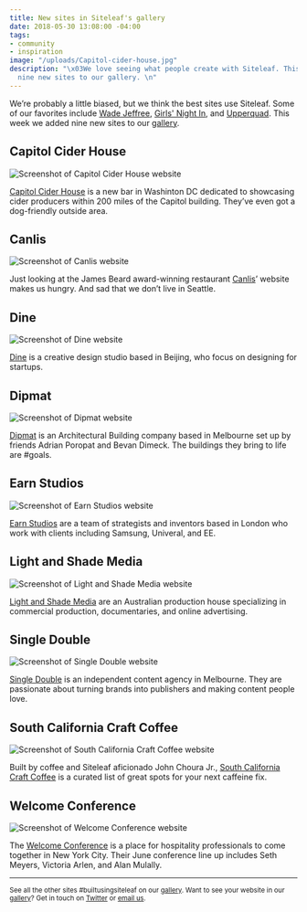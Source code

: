 ```yaml
---
title: New sites in Siteleaf's gallery
date: 2018-05-30 13:08:00 -04:00
tags:
- community
- inspiration
image: "/uploads/Capitol-cider-house.jpg"
description: "\x03We love seeing what people create with Siteleaf. This week we added
  nine new sites to our gallery. \n"
---
```


We’re probably a little biased, but we think the best sites use Siteleaf. Some of our favorites include [Wade Jeffree](http://www.wadejeffree.com/), [Girls' Night In](http://girlsnightinclub.com/), and [Upperquad](https://upperquad.com/). This week we added nine new sites to our [gallery](https://www.siteleaf.com/gallery/). 

## Capitol Cider House

![Screenshot of Capitol Cider House website](/uploads/Capitol-cider-house.jpg)

[Capitol Cider House](https://capitolciderhouse.com/) is a new bar in Washinton DC dedicated to showcasing cider producers within 200 miles of the Capitol building. They’ve even got a dog-friendly outside area. 

## Canlis

![Screenshot of Canlis website](/uploads/Canlis-image.jpg)

Just looking at the James Beard award-winning restaurant [Canlis](https://canlis.com/)’ website makes us hungry. And sad that we don’t live in Seattle. 

## Dine

![Screenshot of Dine website](/uploads/dine-image.jpg)

[Dine](https://dinehq.com/) is a creative design studio based in Beijing, who focus on designing for startups. 

## Dipmat

![Screenshot of Dipmat website](/uploads/dipmat-image.jpg)

[Dipmat](http://www.dimpat.com.au/) is an Architectural Building company based in Melbourne set up by friends Adrian Poropat and Bevan Dimeck. The buildings they bring to life are #goals.

## Earn Studios

![Screenshot of Earn Studios website](/uploads/earn-image.jpg)

[Earn Studios](https://www.earnstudios.com/) are a team of strategists and inventors based in London who work with clients including Samsung, Univeral, and EE. 

## Light and Shade Media

![Screenshot of Light and Shade Media website](/uploads/light-shade-image.jpg)

[Light and Shade Media](https://lightandshademedia.com/) are an Australian production house specializing in commercial production, documentaries, and online advertising.

## Single Double

![Screenshot of Single Double website](/uploads/single-double-image.jpg)

[Single Double](https://singledouble.co/) is an independent content agency in Melbourne. They are passionate about turning brands into publishers and making content people love. 

## South California Craft Coffee

![Screenshot of South California Craft Coffee website](/uploads/south-cali-image.jpg)

Built by coffee and Siteleaf aficionado John Choura Jr., [South California Craft Coffee](http://socal.coffee/) is a curated list of great spots for your next caffeine fix. 

## Welcome Conference

![Screenshot of Welcome Conference website](/uploads/welcome-image.jpg)

The [Welcome Conference](http://thewelcomeconference.com/) is a place for hospitality professionals to come together in New York City. Their June conference line up includes Seth Meyers, Victoria Arlen, and Alan Mulally.

______________

<small>See all the other sites #builtusingsiteleaf on our [gallery](https://www.siteleaf.com/gallery/). 
Want to see your website in our [gallery](https://www.siteleaf.com/gallery/)? Get in touch on [Twitter](https://twitter.com/siteleaf) or [email us](mailto:support@siteleaf.com).</small>